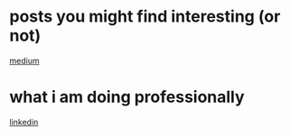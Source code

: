 # posts you might find interesting (or not)

[medium](https://medium.com/@seantywork)

# what i am doing professionally

[linkedin](https://www.linkedin.com/in/sean-taehoon-yoon/)
